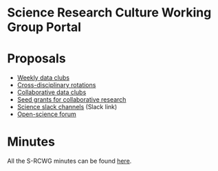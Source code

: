 

Science Research Culture Working Group Portal
=============================================

# Proposals

- [Weekly data clubs](proposals/weeklyDataClubs.html)
- [Cross-disciplinary rotations](proposals/rotations.html)
- [Collaborative data clubs](proposals/collaborativeDataClubs.html)
- [Seed grants for collaborative research](proposals/seedGrants.html)
- [Science slack channels](https://swc-neuro.slack.com/files/T7S8UFBGR/F01GBDU8EMN) (Slack link)
- [Open-science forum](proposals/openScienceForum.html)

# Minutes
All the S-RCWG minutes can be found <a href="minutes/allMinutes.html">here</a>.
